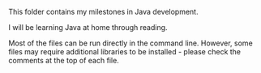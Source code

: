 This folder contains my milestones in Java development.

I will be learning Java at home through reading.

Most of the files can be run directly in the command line. However, some files may require additional libraries to be installed - please check the comments at the top of each file.
